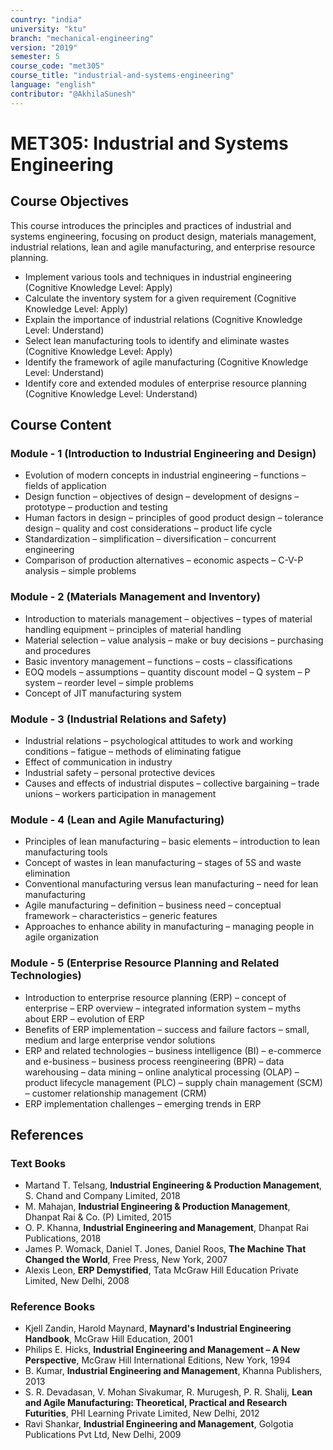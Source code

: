 ```yaml
---
country: "india"
university: "ktu"
branch: "mechanical-engineering"
version: "2019"
semester: 5
course_code: "met305"
course_title: "industrial-and-systems-engineering"
language: "english"
contributor: "@AkhilaSunesh"
---
```

# MET305: Industrial and Systems Engineering

## Course Objectives

This course introduces the principles and practices of industrial and systems engineering, focusing on product design, materials management, industrial relations, lean and agile manufacturing, and enterprise resource planning.  

* Implement various tools and techniques in industrial engineering (Cognitive Knowledge Level: Apply)  
* Calculate the inventory system for a given requirement (Cognitive Knowledge Level: Apply)  
* Explain the importance of industrial relations (Cognitive Knowledge Level: Understand)  
* Select lean manufacturing tools to identify and eliminate wastes (Cognitive Knowledge Level: Apply)  
* Identify the framework of agile manufacturing (Cognitive Knowledge Level: Understand)  
* Identify core and extended modules of enterprise resource planning (Cognitive Knowledge Level: Understand)  

## Course Content

### Module - 1 (Introduction to Industrial Engineering and Design)
* Evolution of modern concepts in industrial engineering – functions – fields of application  
* Design function – objectives of design – development of designs – prototype – production and testing  
* Human factors in design – principles of good product design – tolerance design – quality and cost considerations – product life cycle  
* Standardization – simplification – diversification – concurrent engineering  
* Comparison of production alternatives – economic aspects – C-V-P analysis – simple problems  

### Module - 2 (Materials Management and Inventory)
* Introduction to materials management – objectives – types of material handling equipment – principles of material handling  
* Material selection – value analysis – make or buy decisions – purchasing and procedures  
* Basic inventory management – functions – costs – classifications  
* EOQ models – assumptions – quantity discount model – Q system – P system – reorder level – simple problems  
* Concept of JIT manufacturing system  

### Module - 3 (Industrial Relations and Safety)
* Industrial relations – psychological attitudes to work and working conditions – fatigue – methods of eliminating fatigue  
* Effect of communication in industry  
* Industrial safety – personal protective devices  
* Causes and effects of industrial disputes – collective bargaining – trade unions – workers participation in management  

### Module - 4 (Lean and Agile Manufacturing)
* Principles of lean manufacturing – basic elements – introduction to lean manufacturing tools  
* Concept of wastes in lean manufacturing – stages of 5S and waste elimination  
* Conventional manufacturing versus lean manufacturing – need for lean manufacturing  
* Agile manufacturing – definition – business need – conceptual framework – characteristics – generic features  
* Approaches to enhance ability in manufacturing – managing people in agile organization  

### Module - 5 (Enterprise Resource Planning and Related Technologies)
* Introduction to enterprise resource planning (ERP) – concept of enterprise – ERP overview – integrated information system – myths about ERP – evolution of ERP  
* Benefits of ERP implementation – success and failure factors – small, medium and large enterprise vendor solutions  
* ERP and related technologies – business intelligence (BI) – e-commerce and e-business – business process reengineering (BPR) – data warehousing – data mining – online analytical processing (OLAP) – product lifecycle management (PLC) – supply chain management (SCM) – customer relationship management (CRM)  
* ERP implementation challenges – emerging trends in ERP  

## References

### Text Books
* Martand T. Telsang, **Industrial Engineering & Production Management**, S. Chand and Company Limited, 2018  
* M. Mahajan, **Industrial Engineering & Production Management**, Dhanpat Rai & Co. (P) Limited, 2015  
* O. P. Khanna, **Industrial Engineering and Management**, Dhanpat Rai Publications, 2018  
* James P. Womack, Daniel T. Jones, Daniel Roos, **The Machine That Changed the World**, Free Press, New York, 2007  
* Alexis Leon, **ERP Demystified**, Tata McGraw Hill Education Private Limited, New Delhi, 2008  

### Reference Books
* Kjell Zandin, Harold Maynard, **Maynard's Industrial Engineering Handbook**, McGraw Hill Education, 2001  
* Philips E. Hicks, **Industrial Engineering and Management – A New Perspective**, McGraw Hill International Editions, New York, 1994  
* B. Kumar, **Industrial Engineering and Management**, Khanna Publishers, 2013  
* S. R. Devadasan, V. Mohan Sivakumar, R. Murugesh, P. R. Shalij, **Lean and Agile Manufacturing: Theoretical, Practical and Research Futurities**, PHI Learning Private Limited, New Delhi, 2012  
* Ravi Shankar, **Industrial Engineering and Management**, Golgotia Publications Pvt Ltd, New Delhi, 2009  
